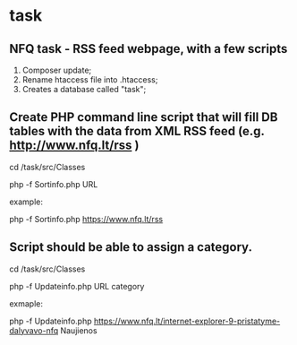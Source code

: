 # task
NFQ task - RSS feed webpage, with a few scripts
-

1. Composer update;
2. Rename htaccess file into .htaccess;
3. Creates a database called "task";


Create PHP command line script that will fill DB tables with the data from XML RSS feed (e.g. http://www.nfq.lt/rss )
-
cd /task/src/Classes

php -f Sortinfo.php URL

example:

php -f Sortinfo.php https://www.nfq.lt/rss


Script should be able to assign a category.
-
cd /task/src/Classes

php -f Updateinfo.php URL category

exmaple:

php -f Updateinfo.php https://www.nfq.lt/internet-explorer-9-pristatyme-dalyvavo-nfq Naujienos
